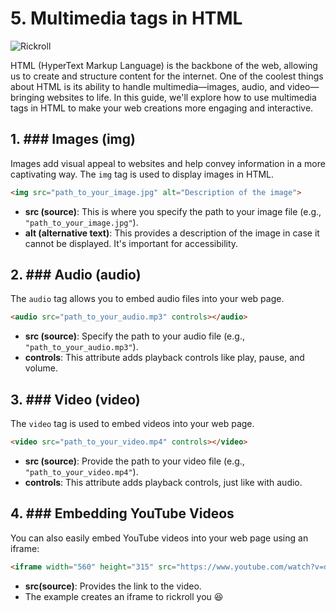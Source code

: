 # 5. Multimedia tags in HTML 

![Rickroll](https://media.giphy.com/media/KZkiESX3PdP9e/giphy.gif)

HTML (HyperText Markup Language) is the backbone of the web, allowing us to create and structure content for the internet. One of the coolest things about HTML is its ability to handle multimedia—images, audio, and video—bringing websites to life. In this guide, we'll explore how to use multimedia tags in HTML to make your web creations more engaging and interactive.

## 1. ### Images (img)

Images add visual appeal to websites and help convey information in a more captivating way. The `img` tag is used to display images in HTML.

```html
<img src="path_to_your_image.jpg" alt="Description of the image">
```

- **src (source)**: This is where you specify the path to your image file (e.g., `"path_to_your_image.jpg"`).
- **alt (alternative text)**: This provides a description of the image in case it cannot be displayed. It's important for accessibility.

## 2. ### Audio (audio)

The `audio` tag allows you to embed audio files into your web page.

```html
<audio src="path_to_your_audio.mp3" controls></audio>
```

- **src (source)**: Specify the path to your audio file (e.g., `"path_to_your_audio.mp3"`).
- **controls**: This attribute adds playback controls like play, pause, and volume.

## 3. ### Video (video)

The `video` tag is used to embed videos into your web page.

```html
<video src="path_to_your_video.mp4" controls></video>
```

- **src (source)**: Provide the path to your video file (e.g., `"path_to_your_video.mp4"`).
- **controls**: This attribute adds playback controls, just like with audio.

## 4. ### Embedding YouTube Videos

You can also easily embed YouTube videos into your web page using an iframe:

```html
<iframe width="560" height="315" src="https://www.youtube.com/watch?v=dQw4w9WgXcQ" frameborder="0" allowfullscreen></iframe>
```

- **src(source)**: Provides the link to the video.
- The example creates an iframe to rickroll you 😆

